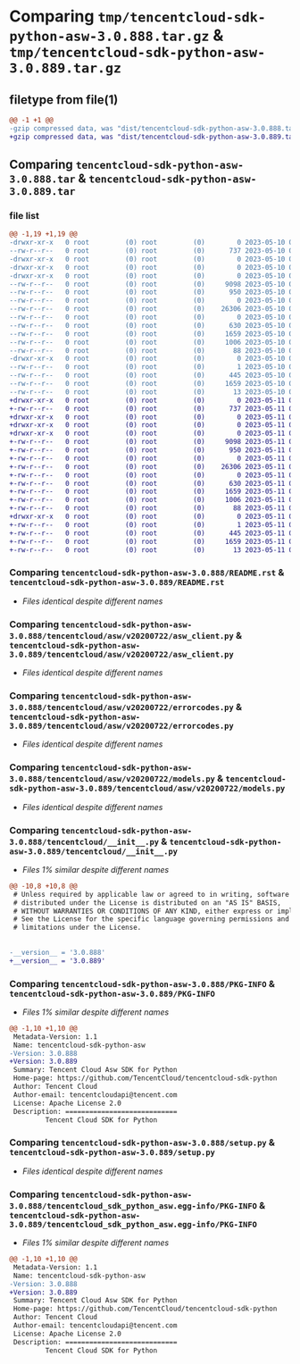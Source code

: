 # Comparing `tmp/tencentcloud-sdk-python-asw-3.0.888.tar.gz` & `tmp/tencentcloud-sdk-python-asw-3.0.889.tar.gz`

## filetype from file(1)

```diff
@@ -1 +1 @@
-gzip compressed data, was "dist/tencentcloud-sdk-python-asw-3.0.888.tar", last modified: Wed May 10 01:48:08 2023, max compression
+gzip compressed data, was "dist/tencentcloud-sdk-python-asw-3.0.889.tar", last modified: Thu May 11 02:18:21 2023, max compression
```

## Comparing `tencentcloud-sdk-python-asw-3.0.888.tar` & `tencentcloud-sdk-python-asw-3.0.889.tar`

### file list

```diff
@@ -1,19 +1,19 @@
-drwxr-xr-x   0 root         (0) root         (0)        0 2023-05-10 01:48:08.000000 tencentcloud-sdk-python-asw-3.0.888/
--rw-r--r--   0 root         (0) root         (0)      737 2023-05-10 01:48:08.000000 tencentcloud-sdk-python-asw-3.0.888/README.rst
-drwxr-xr-x   0 root         (0) root         (0)        0 2023-05-10 01:48:08.000000 tencentcloud-sdk-python-asw-3.0.888/tencentcloud/
-drwxr-xr-x   0 root         (0) root         (0)        0 2023-05-10 01:48:08.000000 tencentcloud-sdk-python-asw-3.0.888/tencentcloud/asw/
-drwxr-xr-x   0 root         (0) root         (0)        0 2023-05-10 01:48:08.000000 tencentcloud-sdk-python-asw-3.0.888/tencentcloud/asw/v20200722/
--rw-r--r--   0 root         (0) root         (0)     9098 2023-05-10 01:48:08.000000 tencentcloud-sdk-python-asw-3.0.888/tencentcloud/asw/v20200722/asw_client.py
--rw-r--r--   0 root         (0) root         (0)      950 2023-05-10 01:48:08.000000 tencentcloud-sdk-python-asw-3.0.888/tencentcloud/asw/v20200722/errorcodes.py
--rw-r--r--   0 root         (0) root         (0)        0 2023-05-10 01:48:08.000000 tencentcloud-sdk-python-asw-3.0.888/tencentcloud/asw/v20200722/__init__.py
--rw-r--r--   0 root         (0) root         (0)    26306 2023-05-10 01:48:08.000000 tencentcloud-sdk-python-asw-3.0.888/tencentcloud/asw/v20200722/models.py
--rw-r--r--   0 root         (0) root         (0)        0 2023-05-10 01:48:08.000000 tencentcloud-sdk-python-asw-3.0.888/tencentcloud/asw/__init__.py
--rw-r--r--   0 root         (0) root         (0)      630 2023-05-10 01:48:08.000000 tencentcloud-sdk-python-asw-3.0.888/tencentcloud/__init__.py
--rw-r--r--   0 root         (0) root         (0)     1659 2023-05-10 01:48:08.000000 tencentcloud-sdk-python-asw-3.0.888/PKG-INFO
--rw-r--r--   0 root         (0) root         (0)     1006 2023-05-10 01:48:08.000000 tencentcloud-sdk-python-asw-3.0.888/setup.py
--rw-r--r--   0 root         (0) root         (0)       88 2023-05-10 01:48:08.000000 tencentcloud-sdk-python-asw-3.0.888/setup.cfg
-drwxr-xr-x   0 root         (0) root         (0)        0 2023-05-10 01:48:08.000000 tencentcloud-sdk-python-asw-3.0.888/tencentcloud_sdk_python_asw.egg-info/
--rw-r--r--   0 root         (0) root         (0)        1 2023-05-10 01:48:08.000000 tencentcloud-sdk-python-asw-3.0.888/tencentcloud_sdk_python_asw.egg-info/dependency_links.txt
--rw-r--r--   0 root         (0) root         (0)      445 2023-05-10 01:48:08.000000 tencentcloud-sdk-python-asw-3.0.888/tencentcloud_sdk_python_asw.egg-info/SOURCES.txt
--rw-r--r--   0 root         (0) root         (0)     1659 2023-05-10 01:48:08.000000 tencentcloud-sdk-python-asw-3.0.888/tencentcloud_sdk_python_asw.egg-info/PKG-INFO
--rw-r--r--   0 root         (0) root         (0)       13 2023-05-10 01:48:08.000000 tencentcloud-sdk-python-asw-3.0.888/tencentcloud_sdk_python_asw.egg-info/top_level.txt
+drwxr-xr-x   0 root         (0) root         (0)        0 2023-05-11 02:18:21.000000 tencentcloud-sdk-python-asw-3.0.889/
+-rw-r--r--   0 root         (0) root         (0)      737 2023-05-11 02:18:21.000000 tencentcloud-sdk-python-asw-3.0.889/README.rst
+drwxr-xr-x   0 root         (0) root         (0)        0 2023-05-11 02:18:21.000000 tencentcloud-sdk-python-asw-3.0.889/tencentcloud/
+drwxr-xr-x   0 root         (0) root         (0)        0 2023-05-11 02:18:21.000000 tencentcloud-sdk-python-asw-3.0.889/tencentcloud/asw/
+drwxr-xr-x   0 root         (0) root         (0)        0 2023-05-11 02:18:21.000000 tencentcloud-sdk-python-asw-3.0.889/tencentcloud/asw/v20200722/
+-rw-r--r--   0 root         (0) root         (0)     9098 2023-05-11 02:18:21.000000 tencentcloud-sdk-python-asw-3.0.889/tencentcloud/asw/v20200722/asw_client.py
+-rw-r--r--   0 root         (0) root         (0)      950 2023-05-11 02:18:21.000000 tencentcloud-sdk-python-asw-3.0.889/tencentcloud/asw/v20200722/errorcodes.py
+-rw-r--r--   0 root         (0) root         (0)        0 2023-05-11 02:18:21.000000 tencentcloud-sdk-python-asw-3.0.889/tencentcloud/asw/v20200722/__init__.py
+-rw-r--r--   0 root         (0) root         (0)    26306 2023-05-11 02:18:21.000000 tencentcloud-sdk-python-asw-3.0.889/tencentcloud/asw/v20200722/models.py
+-rw-r--r--   0 root         (0) root         (0)        0 2023-05-11 02:18:21.000000 tencentcloud-sdk-python-asw-3.0.889/tencentcloud/asw/__init__.py
+-rw-r--r--   0 root         (0) root         (0)      630 2023-05-11 02:18:21.000000 tencentcloud-sdk-python-asw-3.0.889/tencentcloud/__init__.py
+-rw-r--r--   0 root         (0) root         (0)     1659 2023-05-11 02:18:21.000000 tencentcloud-sdk-python-asw-3.0.889/PKG-INFO
+-rw-r--r--   0 root         (0) root         (0)     1006 2023-05-11 02:18:21.000000 tencentcloud-sdk-python-asw-3.0.889/setup.py
+-rw-r--r--   0 root         (0) root         (0)       88 2023-05-11 02:18:21.000000 tencentcloud-sdk-python-asw-3.0.889/setup.cfg
+drwxr-xr-x   0 root         (0) root         (0)        0 2023-05-11 02:18:21.000000 tencentcloud-sdk-python-asw-3.0.889/tencentcloud_sdk_python_asw.egg-info/
+-rw-r--r--   0 root         (0) root         (0)        1 2023-05-11 02:18:21.000000 tencentcloud-sdk-python-asw-3.0.889/tencentcloud_sdk_python_asw.egg-info/dependency_links.txt
+-rw-r--r--   0 root         (0) root         (0)      445 2023-05-11 02:18:21.000000 tencentcloud-sdk-python-asw-3.0.889/tencentcloud_sdk_python_asw.egg-info/SOURCES.txt
+-rw-r--r--   0 root         (0) root         (0)     1659 2023-05-11 02:18:21.000000 tencentcloud-sdk-python-asw-3.0.889/tencentcloud_sdk_python_asw.egg-info/PKG-INFO
+-rw-r--r--   0 root         (0) root         (0)       13 2023-05-11 02:18:21.000000 tencentcloud-sdk-python-asw-3.0.889/tencentcloud_sdk_python_asw.egg-info/top_level.txt
```

### Comparing `tencentcloud-sdk-python-asw-3.0.888/README.rst` & `tencentcloud-sdk-python-asw-3.0.889/README.rst`

 * *Files identical despite different names*

### Comparing `tencentcloud-sdk-python-asw-3.0.888/tencentcloud/asw/v20200722/asw_client.py` & `tencentcloud-sdk-python-asw-3.0.889/tencentcloud/asw/v20200722/asw_client.py`

 * *Files identical despite different names*

### Comparing `tencentcloud-sdk-python-asw-3.0.888/tencentcloud/asw/v20200722/errorcodes.py` & `tencentcloud-sdk-python-asw-3.0.889/tencentcloud/asw/v20200722/errorcodes.py`

 * *Files identical despite different names*

### Comparing `tencentcloud-sdk-python-asw-3.0.888/tencentcloud/asw/v20200722/models.py` & `tencentcloud-sdk-python-asw-3.0.889/tencentcloud/asw/v20200722/models.py`

 * *Files identical despite different names*

### Comparing `tencentcloud-sdk-python-asw-3.0.888/tencentcloud/__init__.py` & `tencentcloud-sdk-python-asw-3.0.889/tencentcloud/__init__.py`

 * *Files 1% similar despite different names*

```diff
@@ -10,8 +10,8 @@
 # Unless required by applicable law or agreed to in writing, software
 # distributed under the License is distributed on an "AS IS" BASIS,
 # WITHOUT WARRANTIES OR CONDITIONS OF ANY KIND, either express or implied.
 # See the License for the specific language governing permissions and
 # limitations under the License.
 
 
-__version__ = '3.0.888'
+__version__ = '3.0.889'
```

### Comparing `tencentcloud-sdk-python-asw-3.0.888/PKG-INFO` & `tencentcloud-sdk-python-asw-3.0.889/PKG-INFO`

 * *Files 1% similar despite different names*

```diff
@@ -1,10 +1,10 @@
 Metadata-Version: 1.1
 Name: tencentcloud-sdk-python-asw
-Version: 3.0.888
+Version: 3.0.889
 Summary: Tencent Cloud Asw SDK for Python
 Home-page: https://github.com/TencentCloud/tencentcloud-sdk-python
 Author: Tencent Cloud
 Author-email: tencentcloudapi@tencent.com
 License: Apache License 2.0
 Description: ============================
         Tencent Cloud SDK for Python
```

### Comparing `tencentcloud-sdk-python-asw-3.0.888/setup.py` & `tencentcloud-sdk-python-asw-3.0.889/setup.py`

 * *Files identical despite different names*

### Comparing `tencentcloud-sdk-python-asw-3.0.888/tencentcloud_sdk_python_asw.egg-info/PKG-INFO` & `tencentcloud-sdk-python-asw-3.0.889/tencentcloud_sdk_python_asw.egg-info/PKG-INFO`

 * *Files 1% similar despite different names*

```diff
@@ -1,10 +1,10 @@
 Metadata-Version: 1.1
 Name: tencentcloud-sdk-python-asw
-Version: 3.0.888
+Version: 3.0.889
 Summary: Tencent Cloud Asw SDK for Python
 Home-page: https://github.com/TencentCloud/tencentcloud-sdk-python
 Author: Tencent Cloud
 Author-email: tencentcloudapi@tencent.com
 License: Apache License 2.0
 Description: ============================
         Tencent Cloud SDK for Python
```

